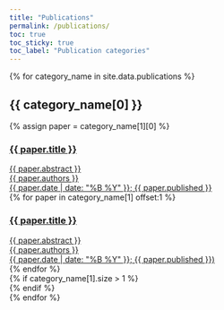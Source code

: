 ```yaml
---
title: "Publications"
permalink: /publications/
toc: true
toc_sticky: true
toc_label: "Publication categories"
---
```


<link rel="stylesheet" href="https://cdnjs.cloudflare.com/ajax/libs/font-awesome/5.15.4/css/all.min.css">
<style>
h1 {
    text-align: center;
}
.toc {
    margin: 1em 0 2em 0;
}
</style>

<script>
function expandPapers(category, toggle) {
    var categoryDiv = document.querySelector(`[data-category-name="${category}"]`);
    if (categoryDiv) {
        var morePapers = categoryDiv.querySelector(".more-papers");
        var toggleLink = categoryDiv.querySelector(".toggle-link a");
        var toggleIcon = toggleLink.querySelector('i');
        if (!toggle || !morePapers.classList.contains('expanded')) {
            morePapers.style.maxHeight = morePapers.scrollHeight + 'px';
            morePapers.classList.add('expanded');
            toggleIcon.className = 'fas fa-chevron-up';
            setTimeout(function() {
                morePapers.style.maxHeight = 'none';
            }, 500); // Match transition duration
        } else {
            morePapers.style.maxHeight = morePapers.scrollHeight + 'px';
            morePapers.classList.remove('expanded');
            morePapers.style.maxHeight = '0';
            toggleIcon.className = 'fas fa-chevron-down';
        }
    }
}
window.addEventListener("load", (e) => {
    expandPapers(decodeURI(URL.parse(window.location.href).hash.replace("#", "")), false);
});
navigation.addEventListener("navigate", (e) => {
    expandPapers(decodeURI(URL.parse(e.destination.url).hash.replace("#", "")), true);
});
</script>

{% for category_name in site.data.publications %}
<div class="publications-wrapper">
    <h2 id="{{ category_name[0] }}">{{ category_name[0] }}</h2>
    <div class="category-papers" data-category-name="{{ category_name[0] }}">
        {% assign paper = category_name[1][0] %}
        <a href="{{ paper.url }}" target="_blank" class="paper-entry-link">
            <div class="paper-entry">
                <h3>{{ paper.title }}</h3>
                <div class="abstract">{{ paper.abstract }}</div>
                <div class="authors">{{ paper.authors }}</div>
                <div class="published">{{ paper.date | date: "%B %Y" }}; {{ paper.published }}</div>
            </div>
        </a>
        <div class="more-papers">
            {% for paper in category_name[1] offset:1 %}
            <a href="{{ paper.url }}" target="_blank" class="paper-entry-link">
                <div class="paper-entry">
                    <h3>{{ paper.title }}</h3>
                    <div class="abstract">{{ paper.abstract }}</div>
                    <div class="authors">{{ paper.authors }}</div>
                    <div class="published">{{ paper.date | date: "%B %Y" }}; {{ paper.published }})</div>
                </div>
            </a>
            {% endfor %}
        </div>
        {% if category_name[1].size > 1 %}
        <div class="toggle-link" style="text-align: center;">
            <a href="#" onclick="expandPapers('{{ category_name[0] }}', true); return false;">
                <i class="fas fa-chevron-down"></i>
            </a>
        </div>
        {% endif %}
    </div>
</div>
{% endfor %}
